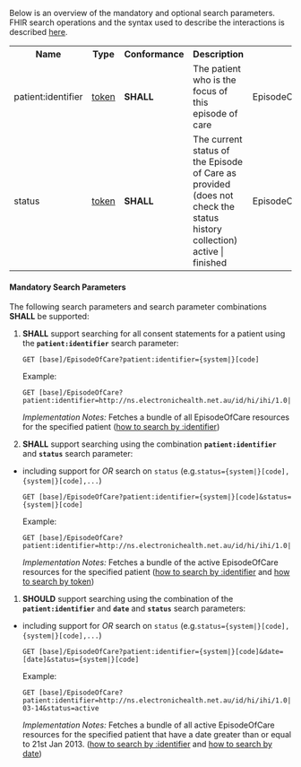 Below is an overview of the mandatory and optional search parameters. FHIR search operations and the syntax used to describe the interactions is described <a href="http://hl7.org/fhir/R4/search.html">here</a>.

<table class="list" width="100%">
<tbody>
  <tr>
    <th>Name</th>
    <th>Type</th>
    <th>Conformance</th>
    <th>Description</th>
    <th>Path</th>
  </tr>
  <tr>
        <td>patient:identifier</td>
        <td><a href="https://build.fhir.org/search.html#token">token</a></td>
        <td><b>SHALL</b></td>
        <td>The patient who is the focus of this episode of care</td>
        <td>EpisodeOfCare.patient.identifier</td>
  </tr>
  <tr>
        <td>status</td>
        <td><a href="https://build.fhir.org/search.html#token">token</a></td>        
        <td><b>SHALL</b></td>
        <td>The current status of the Episode of Care as provided (does not check the status history collection) active | finished</td>
        <td>EpisodeOfCare.status</td>
  </tr>
 </tbody>
</table>


#### Mandatory Search Parameters

The following search parameters and search parameter combinations **SHALL** be supported:

1. **SHALL** support searching for all consent statements for a patient using the **`patient:identifier`** search parameter:

    `GET [base]/EpisodeOfCare?patient:identifier={system|}[code]`

    Example:
    ~~~
    GET [base]/EpisodeOfCare?patient:identifier=http://ns.electronichealth.net.au/id/hi/ihi/1.0|8003608000228437
    ~~~
    *Implementation Notes:* Fetches a bundle of all EpisodeOfCare resources for the specified patient ([how to search by :identifier](http://hl7.org/fhir/R4/search.html#reference))



1. **SHALL** support searching using the combination **`patient:identifier`** and **`status`** search parameter:
- including support for *OR* search on `status` (e.g.`status={system|}[code],{system|}[code],...`)

    `GET [base]/EpisodeOfCare?patient:identifier={system|}[code]&status={system|}[code]`

    Example:
    ~~~
    GET [base]/EpisodeOfCare?patient:identifier=http://ns.electronichealth.net.au/id/hi/ihi/1.0|8003608000228437&status=active
    ~~~
    *Implementation Notes:* Fetches a bundle of the active EpisodeOfCare resources for the specified patient ([how to search by :identifier](http://hl7.org/fhir/R4/search.html#reference) and [how to search by token](http://hl7.org/fhir/search.html#token))


1. **SHOULD** support searching using the combination of the **`patient:identifier`** and **`date`** and **`status`** search parameters:
- including support for *OR* search on `status` (e.g.`status={system|}[code],{system|}[code],...`)

    `GET [base]/EpisodeOfCare?patient:identifier={system|}[code]&date=[date]&status={system|}[code]`

    Example:
    ~~~
    GET [base]/EpisodeOfCare?patient:identifier=http://ns.electronichealth.net.au/id/hi/ihi/1.0|8003608000228437&date=ge2013-03-14&status=active
    ~~~
    *Implementation Notes:* Fetches a bundle of all active EpisodeOfCare resources for the specified patient that have a date greater than or equal to 21st Jan 2013. ([how to search by :identifier](http://hl7.org/fhir/R4/search.html#reference) and [how to search by date](http://hl7.org/fhir/R4/search.html#date))
    